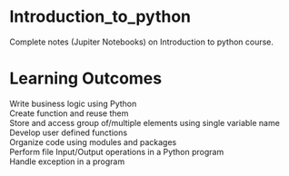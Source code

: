 # Introduction_to_python
Complete notes (Jupiter Notebooks) on Introduction to python course.

# Learning Outcomes
Write business logic using Python <br>
Create function and reuse them  <br>
Store and access group of/multiple elements using single variable name  <br>
Develop user defined functions  <br>
Organize code using modules and packages  <br>
Perform file Input/Output operations in a Python program  <br>
Handle exception in a program  <br>
